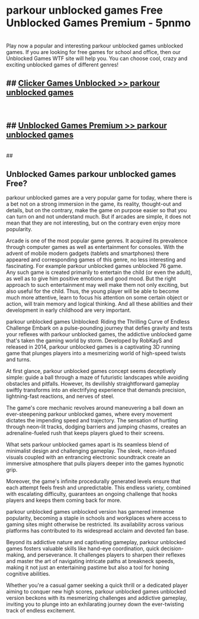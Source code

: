 # parkour unblocked games  Free Unblocked Games Premium - 5pnmo <br>
<br>
Play now a popular and interesting parkour unblocked games unblocked games. If you are looking for free games for school and office, then our Unblocked Games WTF site will help you. You can choose cool, crazy and exciting unblocked games of different genres!


## ##  [Clicker Games Unblocked >> parkour unblocked games](http://freeplayer.one?title=parkour_unblocked_games&ref=UGames)
  <br>

##  ## [Unblocked Games Premium >> parkour unblocked games](http://freeplayer.one?title=parkour_unblocked_games&ref=UGames)
  <br>
  ##



## Unblocked Games parkour unblocked games Free?

parkour unblocked games are a very popular game for today, where there is a bet not on a strong immersion in the game, its reality, thought-out and details, but on the contrary, make the game on purpose easier so that you can turn on and not understand much. But if arcades are simple, it does not mean that they are not interesting, but on the contrary even enjoy more popularity.

Arcade is one of the most popular game genres. It acquired its prevalence through computer games as well as entertainment for consoles. With the advent of mobile modern gadgets (tablets and smartphones) there appeared and corresponding games of this genre, no less interesting and fascinating. For example parkour unblocked games unblocked 76 game. Any such game is created primarily to entertain the child (or even the adult), as well as to give him positive emotions and good mood. But the right approach to such entertainment may well make them not only exciting, but also useful for the child. Thus, the young player will be able to become much more attentive, learn to focus his attention on some certain object or action, will train memory and logical thinking. And all these abilities and their development in early childhood are very important.

parkour unblocked games Unblocked: Riding the Thrilling Curve of Endless Challenge
Embark on a pulse-pounding journey that defies gravity and tests your reflexes with parkour unblocked games, the addictive unblocked game that's taken the gaming world by storm. Developed by RobKayS and released in 2014, parkour unblocked games is a captivating 3D running game that plunges players into a mesmerizing world of high-speed twists and turns.

At first glance, parkour unblocked games concept seems deceptively simple: guide a ball through a maze of futuristic landscapes while avoiding obstacles and pitfalls. However, its devilishly straightforward gameplay swiftly transforms into an electrifying experience that demands precision, lightning-fast reactions, and nerves of steel.

The game's core mechanic revolves around maneuvering a ball down an ever-steepening parkour unblocked games, where every movement dictates the impending speed and trajectory. The sensation of hurtling through neon-lit tracks, dodging barriers and jumping chasms, creates an adrenaline-fueled rush that keeps players glued to their screens.

What sets parkour unblocked games apart is its seamless blend of minimalist design and challenging gameplay. The sleek, neon-infused visuals coupled with an entrancing electronic soundtrack create an immersive atmosphere that pulls players deeper into the games hypnotic grip.

Moreover, the game's infinite procedurally generated levels ensure that each attempt feels fresh and unpredictable. This endless variety, combined with escalating difficulty, guarantees an ongoing challenge that hooks players and keeps them coming back for more.

parkour unblocked games unblocked version has garnered immense popularity, becoming a staple in schools and workplaces where access to gaming sites might otherwise be restricted. Its availability across various platforms has contributed to its widespread acclaim and devoted fan base.

Beyond its addictive nature and captivating gameplay, parkour unblocked games fosters valuable skills like hand-eye coordination, quick decision-making, and perseverance. It challenges players to sharpen their reflexes and master the art of navigating intricate paths at breakneck speeds, making it not just an entertaining pastime but also a tool for honing cognitive abilities.

Whether you're a casual gamer seeking a quick thrill or a dedicated player aiming to conquer new high scores, parkour unblocked games unblocked version beckons with its mesmerizing challenges and addictive gameplay, inviting you to plunge into an exhilarating journey down the ever-twisting track of endless excitement.